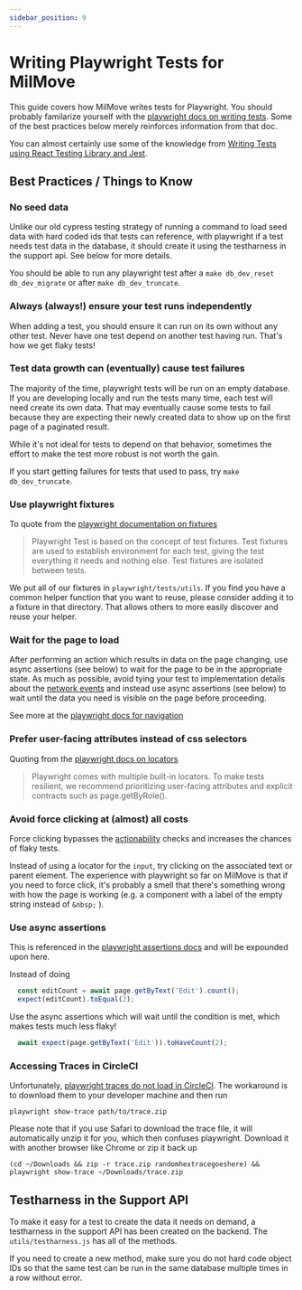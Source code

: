 ```yaml
---
sidebar_position: 9
---
```


# Writing Playwright Tests for MilMove

This guide covers how MilMove writes tests for Playwright. You should
probably familarize yourself with the [playwright docs on writing
tests](https://playwright.dev/docs/writing-tests). Some of the best
practices below merely reinforces information from that doc.

You can almost certainly use some of the knowledge from [Writing Tests using React Testing Library and Jest](writing-tests-using-react-testing-library-and-jest.md).

## Best Practices / Things to Know

### No seed data
Unlike our old cypress testing strategy of running a command to load
seed data with hard coded ids that tests can reference, with
playwright if a test needs test data in the database, it should create
it using the testharness in the support api. See below for more
details.

You should be able to run any playwright test after a `make
db_dev_reset db_dev_migrate` or after `make db_dev_truncate`.

### Always (always!) ensure your test runs independently
When adding a test, you should ensure it can run on its own without
any other test. Never have one test depend on another test having run.
That's how we get flaky tests!

### Test data growth can (eventually) cause test failures
The majority of the time, playwright tests will be run on an empty
database. If you are developing locally and run the tests many time,
each test will need create its own data. That may eventually cause some
tests to fail because they are expecting their newly created data to
show up on the first page of a paginated result.

While it's not ideal for tests to depend on that behavior, sometimes
the effort to make the test more robust is not worth the gain.

If you start getting failures for tests that used to pass, try `make
db_dev_truncate`.

### Use playwright fixtures
To quote from the [playwright documentation on
fixtures](https://playwright.dev/docs/test-fixtures)

> Playwright Test is based on the concept of test fixtures. Test
> fixtures are used to establish environment for each test, giving the
> test everything it needs and nothing else. Test fixtures are
> isolated between tests.

We put all of our fixtures in `playwright/tests/utils`. If you find
you have a common helper function that you want to reuse, please
consider adding it to a fixture in that directory. That allows others
to more easily discover and reuse your helper.

### Wait for the page to load
After performing an action which results in data on the page changing,
use async assertions (see below) to wait for the page to be in the
appropriate state. As much as possible, avoid tying your test to
implementation details about the [network
events](https://playwright.dev/docs/network#network-events) and
instead use async assertions (see below) to wait until the data you
need is visible on the page before proceeding.

See more at the [playwright docs for navigation](https://playwright.dev/docs/navigations)

### Prefer user-facing attributes instead of css selectors 
Quoting from the [playwright docs on
locators](https://playwright.dev/docs/locators#locating-elements)

> Playwright comes with multiple built-in locators. To make tests
> resilient, we recommend prioritizing user-facing attributes and
> explicit contracts such as page.getByRole().

### Avoid force clicking at (almost) all costs
Force clicking bypasses the
[actionability](https://playwright.dev/docs/actionability) checks and
increases the chances of flaky tests.

Instead of using a locator for the `input`, try clicking on the
associated text or parent element. The experience with playwright so
far on MilMove is that if you need to force click, it's probably a
smell that there's something wrong with how the page is working (e.g.
a component with a label of the empty string instead of
`&nbsp;` ).

### Use async assertions

This is referenced in the [playwright assertions
docs](https://playwright.dev/docs/writing-tests#assertions) and will
be expounded upon here.

Instead of doing
```javascript
  const editCount = await page.getByText('Edit').count();
  expect(editCount).toEqual(2);
```
Use the async assertions which will wait until the condition is met,
which makes tests much less flaky!
```javascript
  await expect(page.getByText('Edit')).toHaveCount(2);
```
### Accessing Traces in CircleCI
Unfortunately, [playwright traces do not load in
CircleCI](https://github.com/microsoft/playwright/issues/18108). The
workaround is to download them to your developer machine and then run

```shell
playwright show-trace path/to/trace.zip
```

Please note that if you use Safari to download the trace file, it will
automatically unzip it for you, which then confuses playwright.
Download it with another browser like Chrome or zip it back up

```shell
(cd ~/Downloads && zip -r trace.zip randomhextracegoeshere) && playwright show-trace ~/Downloads/trace.zip
```

## Testharness in the Support API
To make it easy for a test to create the data it needs on demand, a
testharness in the support API has been created on the backend. The
`utils/testharness.js` has all of the methods.

If you need to create a new method, make sure you do not hard code
object IDs so that the same test can be run in the same database
multiple times in a row without error.

